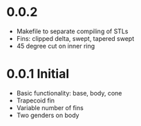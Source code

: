 # 0.0.2
* Makefile to separate compiling of STLs
* Fins: clipped delta, swept, tapered swept
* 45 degree cut on inner ring

# 0.0.1 Initial
* Basic functionality: base, body, cone
* Trapecoid fin
* Variable number of fins
* Two genders on body